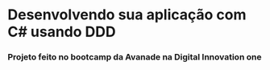 <h1>Desenvolvendo sua aplicação com C# usando DDD</h1>
<h3>Projeto feito no bootcamp da Avanade na Digital Innovation one</h3>
